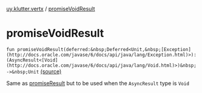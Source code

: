 [uy.klutter.vertx](index.md) / [promiseVoidResult](.)


# promiseVoidResult
`fun promiseVoidResult(deferred:&nbsp;Deferred<Unit,&nbsp;[Exception](http://docs.oracle.com/javase/6/docs/api/java/lang/Exception.html)>): (AsyncResult<[Void](http://docs.oracle.com/javase/6/docs/api/java/lang/Void.html)>)&nbsp;->&nbsp;Unit` [(source)](https://github.com/kohesive/klutter/blob/master/vertx3-jdk8/src/main/kotlin/uy/klutter/vertx/Vertx.kt#L367)

Same as [promiseResult](promise-result.md) but to be used when the `AsyncResult` type is `Void`


